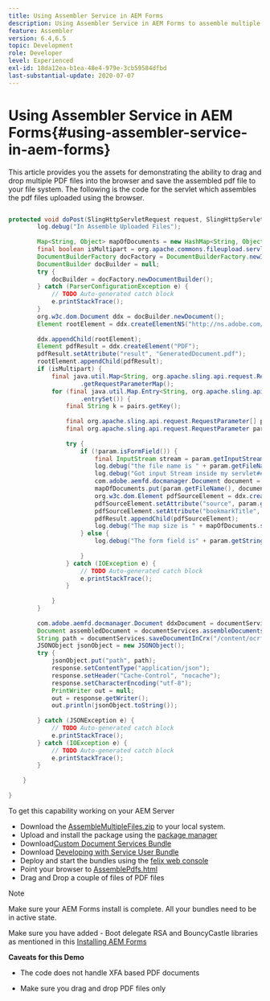 ```yaml
---
title: Using Assembler Service in AEM Forms
description: Using Assembler Service in AEM Forms to assemble multiple pdf files
feature: Assembler
version: 6.4,6.5
topic: Development
role: Developer
level: Experienced
exl-id: 18da12ea-b1ea-48e4-979e-3cb59584dfbd
last-substantial-update: 2020-07-07
---
```

# Using Assembler Service in AEM Forms{#using-assembler-service-in-aem-forms}

This article provides you the assets for demonstrating the ability to drag and drop multiple PDF files into the browser and save the assembled pdf file to your file system. The following is the code for the servlet which assembles the pdf files uploaded using the browser.

```java

protected void doPost(SlingHttpServletRequest request, SlingHttpServletResponse response) {
        log.debug("In Assemble Uploaded Files");
 
        Map<String, Object> mapOfDocuments = new HashMap<String, Object>();
        final boolean isMultipart = org.apache.commons.fileupload.servlet.ServletFileUpload.isMultipartContent(request);
        DocumentBuilderFactory docFactory = DocumentBuilderFactory.newInstance();
        DocumentBuilder docBuilder = null;
        try {
            docBuilder = docFactory.newDocumentBuilder();
        } catch (ParserConfigurationException e) {
            // TODO Auto-generated catch block
            e.printStackTrace();
        }
        org.w3c.dom.Document ddx = docBuilder.newDocument();
        Element rootElement = ddx.createElementNS("http://ns.adobe.com/DDX/1.0/", "DDX");
 
        ddx.appendChild(rootElement);
        Element pdfResult = ddx.createElement("PDF");
        pdfResult.setAttribute("result", "GeneratedDocument.pdf");
        rootElement.appendChild(pdfResult);
        if (isMultipart) {
            final java.util.Map<String, org.apache.sling.api.request.RequestParameter[]> params = request
                    .getRequestParameterMap();
            for (final java.util.Map.Entry<String, org.apache.sling.api.request.RequestParameter[]> pairs : params
                    .entrySet()) {
                final String k = pairs.getKey();
 
                final org.apache.sling.api.request.RequestParameter[] pArr = pairs.getValue();
                final org.apache.sling.api.request.RequestParameter param = pArr[0];
 
                try {
                    if (!param.isFormField()) {
                        final InputStream stream = param.getInputStream();
                        log.debug("the file name is " + param.getFileName());
                        log.debug("Got input Stream inside my servlet####" + stream.available());
                        com.adobe.aemfd.docmanager.Document document = new Document(stream);
                        mapOfDocuments.put(param.getFileName(), document);
                        org.w3c.dom.Element pdfSourceElement = ddx.createElement("PDF");
                        pdfSourceElement.setAttribute("source", param.getFileName());
                        pdfSourceElement.setAttribute("bookmarkTitle", param.getFileName());
                        pdfResult.appendChild(pdfSourceElement);
                        log.debug("The map size is " + mapOfDocuments.size());
                    } else {
                        log.debug("The form field is" + param.getString());
 
                    }
                } catch (IOException e) {
                    // TODO Auto-generated catch block
                    e.printStackTrace();
                }
 
            }
        }
 
        com.adobe.aemfd.docmanager.Document ddxDocument = documentServices.orgw3cDocumentToAEMFDDocument(ddx);
        Document assembledDocument = documentServices.assembleDocuments(mapOfDocuments, ddxDocument);
        String path = documentServices.saveDocumentInCrx("/content/ocrfiles", assembledDocument);
        JSONObject jsonObject = new JSONObject();
        try {
            jsonObject.put("path", path);
            response.setContentType("application/json");
            response.setHeader("Cache-Control", "nocache");
            response.setCharacterEncoding("utf-8");
            PrintWriter out = null;
            out = response.getWriter();
            out.println(jsonObject.toString());
 
        } catch (JSONException e) {
            // TODO Auto-generated catch block
            e.printStackTrace();
        } catch (IOException e) {
            // TODO Auto-generated catch block
            e.printStackTrace();
        }
 
    }
 
}

```

To get this capability working on your AEM Server

* Download the [AssembleMultipleFiles.zip](assets/assemble-multiple-files.zip) to your local system.
* Upload and install the package using the [package manager](http://localhost:4502/crx/packmgr/index.jsp)
* Download[Custom Document Services Bundle](/help/forms/assets/common-osgi-bundles/AEMFormsDocumentServices.core-1.0-SNAPSHOT.jar)
* Download [Developing with Service User Bundle](/help/forms/assets/common-osgi-bundles/DevelopingWithServiceUser.jar)
* Deploy and start the bundles using the [felix web console](http://localhost:4502/system/console/bundles)
* Point your browser to [AssemblePdfs.html](http://localhost:4502/content/DocumentServices/AssemblePdfs.html)
* Drag and Drop a couple of files of PDF files

>[!NOTE]
>
>Make sure your AEM Forms install is complete. All your bundles need to be in active state.
>
>Make sure you have added - Boot delegate RSA and BouncyCastle libraries as mentioned in this [Installing AEM Forms](https://helpx.adobe.com/aem-forms/6-3/installing-configuring-aem-forms-osgi.html)
>
>**Caveats for this Demo**
>
> * The code does not handle XFA based PDF documents
>
> * Make sure you drag and drop PDF files only
>
>
